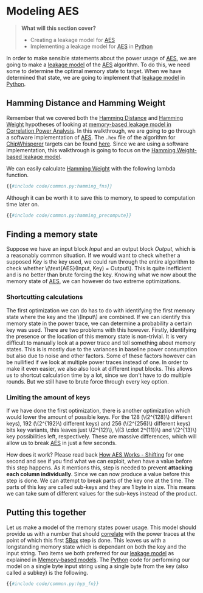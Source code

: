 # Modeling AES

> **What will this section cover?**
>
> * Creating a leakage model for [AES]
> * Implementing a leakage model for [AES] in [Python]

In order to make sensible statements about the power usage of [AES], we are
going to make a [leakage model] of the [AES] algorithm.  To do this, we need
some to determine the optimal memory state to target. When we have determined
that state, we are going to implement that [leakage model] in [Python].

## Hamming Distance and Hamming Weight

Remember that we covered both the [Hamming Distance] and [Hamming Weight]
hypotheses of looking at [memory-based leakage model in Correlation Power
Analysis][leakage model]. In this walkthrough, we are going to go through a
software implementation of [AES]. The `.hex` file of the algorithm for
[ChipWhisperer] targets can be found
[here](https://github.com/newaetech/chipwhisperer/tree/develop/hardware/victims/firmware/simpleserial-aes).
Since we are using a software implementation, this walkthrough is going to focus
on the [Hamming Weight-based leakage model](./cpa.md#hamming-weight).

We can easily calculate [Hamming Weight] with the following lambda function.

```python
{{#include code/common.py:hamming_fns}}
```

Although it can be worth it to save this to memory, to speed to computation time
later on.

```python
{{#include code/common.py:hamming_precompute}}
```

## Finding a memory state

Suppose we have an input block *Input* and an output block *Output*,
which is a reasonably common situation. If we would want to check whether a
supposed *Key* is the key used, we could run through the entire algorithm to
check whether \\(\text{AES}(Input, Key) = Output\\). This is quite inefficient
and is no better than brute forcing the key. Knowing what we now about the
memory state of [AES], we can however do two extreme optimizations.

### Shortcutting calculations

The first optimization we can do has to do with identifying the first memory state
where the key and the \\(Input\\) are combined. If we can identify this memory
state in the power trace, we can determine a probability a certain key was used.
There are two problems with this however. Firstly, identifying the presence or
the location of this memory state is non-trivial. It is very difficult to
manually look at a power trace and tell something about memory states. This is
is mostly due to the variances in baseline power consumption but also due to
noise and other factors. Some of these factors however can be nullified if we
look at multiple power traces instead of one. In order to make it even easier,
we also also look at different input blocks. This allows us to shortcut
calculation time by a lot, since we don't have to do multiple rounds. But we
still have to brute force through every key option.

### Limiting the amount of keys

If we have done the first optimization, there is another optimization which
would lower the amount of possible keys. For the 128 (\\(2^{128}\\) different
keys), 192 (\\(2^{192}\\) different keys) and 256 (\\(2^{256}\\) different keys)
bits key variants, this leaves just \\(2^{12}\\), \\((3 \cdot 2^{11})\\) and
\\(2^{13}\\) key possibilities left, respectively. These are massive
differences, which will allow us to break [AES] in just a few seconds.

How does it work? Please read back [How AES Works -
Shifting](./workings.md#shifting) for one second and see if you find what we can
exploit, when have a value before this step happens. As it mentions this, step
is needed to prevent __attacking each column individually__. Since we can now
produce a value before this step is done. We can attempt to break parts of the
key one at the time. The parts of this key are called sub-keys and they are 1
byte in size. This means we can take sum of different values for the sub-keys
instead of the product.

## Putting this together

Let us make a model of the memory states power usage. This model should provide
us with a number that should [correlate] with the power traces at the point of
which this first [SBox](./workings.md#substitution) step is done. This leaves us
with a longstanding memory state which is dependant on both the key and the
input string. Two items we both preferred for our [leakage model] as explained in
[Memory-based models](./cpa.md#memory-based-models). The [Python] code for
performing our model on a single byte input string using a single byte from the
key (also called a subkey) is the following.

```python
{{#include code/common.py:hyp_fn}}
```

[Python]: https://en.wikipedia.org/wiki/Python_(programming_language)
[C]: https://en.wikipedia.org/wiki/Python_(programming_language)
[RSA]: https://en.wikipedia.org/wiki/RSA_(cryptosystem)
[AES]: https://nl.wikipedia.org/wiki/Advanced_Encryption_Standard
[XOR]: https://en.wikipedia.org/wiki/Exclusive_or
[Rijndael block cipher]: https://nl.wikipedia.org/wiki/Advanced_Encryption_Standard
[Power analysis]: https://en.wikipedia.org/wiki/Power_analysis
[ChipWhisperer]: https://github.com/newaetech/chipwhisperer
[Side-Channel analysis]: https://en.wikipedia.org/wiki/Side-channel_attack
[TQDM]: https://github.com/tqdm/tqdm
[NumPy]: https://numpy.org/
[Ubuntu]: https://en.wikipedia.org/wiki/Ubuntu
[Debian]: https://en.wikipedia.org/wiki/Debian
[ArchLinux]: https://en.wikipedia.org/wiki/Arch_Linux
[Manjaro]: https://en.wikipedia.org/wiki/Manjaro
[matplotlib]: https://matplotlib.org/
[pip]: https://pypi.org/project/pip/
[make]: https://en.wikipedia.org/wiki/Make_(software)
[libusb]: https://en.wikipedia.org/wiki/Libusb
[SimpleSerial C Template]: https://github.com/coastalwhite/simpleserial-c-template
[SimpleSerial]: https://chipwhisperer.readthedocs.io/en/latest/simpleserial.html
[CW Lite ARM]: https://www.newae.com/products/NAE-CWLITE-ARM
[ARM toolchain]: https://developer.arm.com/tools-and-software/open-source-software/developer-tools/gnu-toolchain/gnu-rm/downloads
[Simple Power analysis]: https://en.wikipedia.org/wiki/Power_analysis#Simple_power_analysis
[Differential Power analysis]: https://en.wikipedia.org/wiki/Power_analysis#Differential_power_analysis
[injective]: https://en.wikipedia.org/wiki/Injective_function
[Rijndael S-Box]: https://en.wikipedia.org/wiki/Rijndael_S-box
[correlate]: https://en.wikipedia.org/wiki/Correlation_and_dependence
[RAM]: https://en.wikipedia.org/wiki/Random-access_me,mory
[Hamming Distance]: https://en.wikipedia.org/wiki/Hamming_distance
[Hamming Weight]: https://en.wikipedia.org/wiki/Hamming_weight
[Sum of absolute differences]: https://en.wikipedia.org/wiki/Sum_of_absolute_differences
[Absolute]: https://en.wikipedia.org/wiki/Absolute_value
[Leakage Model]: ./cpa.md#leakage-models

